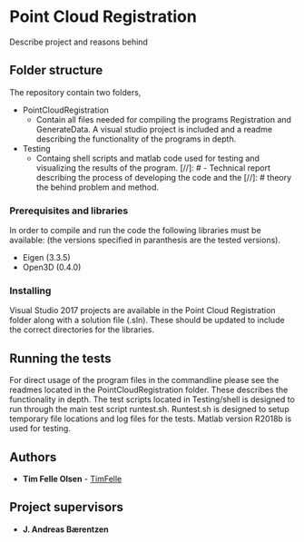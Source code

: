 # Point Cloud Registration
Describe project and reasons behind

## Folder structure
The repository contain two folders, 
- PointCloudRegistration
	- 	Contain all files needed for compiling the programs Registration and 
		GenerateData. A visual studio project is included and a readme 
		describing the functionality of the programs in depth.
- Testing
	- 	Containg shell scripts and matlab code used for testing and visualizing
		the results of the program.
[//]: # - Technical report describing the process of developing the code and the 
[//]: #   theory the behind problem and method.

### Prerequisites and libraries
In order to compile and run the code the following libraries must be available: 
(the versions specified in paranthesis are the tested versions).
- Eigen  (3.3.5)
- Open3D (0.4.0)

### Installing
Visual Studio 2017 projects are available in the Point Cloud Registration folder 
along with a solution file (.sln). These should be updated to include the 
correct directories for the libraries.

## Running the tests
For direct usage of the program files in the commandline please see the 
readmes located in the PointCloudRegistration folder. These describes the 
functionality in depth.
The test scripts located in Testing/shell is designed to run through the main 
test script runtest.sh. Runtest.sh is designed to setup temporary file locations
and log files for the tests.
Matlab version R2018b is used for testing.

## Authors
* **Tim Felle Olsen** -  [TimFelle](https://github.com/TimFelle)

## Project supervisors
* **J. Andreas Bærentzen**
